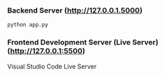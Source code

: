 ### Backend Server (http://127.0.0.1.5000)
```
python app.py
```

### Frontend Development Server (Live Server) (http://127.0.0.1:5500)
Visual Studio Code Live Server
